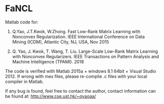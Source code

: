 # FaNCL
Matlab code for:

1. Q.Yao, J.T.Kwok, W.Zhong. Fast Low-Rank Matrix Learning with Nonconvex Regularization. IEEE International Conference on Data Mining (ICDM), Atlantic City, NJ, USA, Nov 2015

2. Q. Yao, J. Kwok, T. Wang, T. Liu. Large-Scale Low-Rank Matrix Learning with Nonconvex Regularizers. IEEE Transactions on Pattern Analysis and Machine Intelligence (TPAMI). 2018

The code is verified with Matlab 2015a + windows 8.1 64bit + Visual Studio 2012. If wrong with mex files, please re-complie .c files with your local compiler in Matlab.

If any bug is found, feel free to contact the author, contact information can be found at:
http://www.cse.ust.hk/~qyaoaa/
